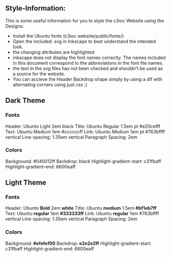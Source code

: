 ## Style-Information:

This is some useful information for you to style the c3ioc Website using the Designs:

- Install the Ubuntu fonts (c3ioc website/public/fonts/)
- Open the included .svg in Inkscape to best understand the intended look.
- the changing attributes are highlighted
- inkscape does not display the font names correctly. The names included in this document correspond to the abbreviations in the font file names.
- the text in the svg files has not been checked and shouldn't be used as a source for the website.
- You can accieve the Header Backdrop shape simply by using a dif with alternating corners using just css ;)

## Dark Theme
### Fonts
Header: Ubunto Light 2em black
Title: Ubuntu Regular 1.5em pt #e20cefff
Text: Ubuntu Medium 1em #ccccccff
Link: Ubuntu Medium 1em pt #763bffff
vertical Line-spacing: 1.35em
vertical Paragraph Spacing: 2em

### Colors
Background: #040012ff
Backdrop: black
Highlight-gradient-start: c31fbaff
Highlight-gradient-end: 6600eaff

## Light Theme
### Fonts
Header: Ubunto **Bold** 2em **white**
Title: Ubuntu **medium** 1.5em **#bf1eb7ff**
Text: Ubuntu **regular** 1em **#333333ff**
Link: Ubuntu **regular** 1em #763bffff
vertical Line-spacing: 1.35em
vertical Paragraph Spacing: 2em

### Colors
Background: **#efefef00**
Backdrop: **e2e2e2ff**
Highlight-gradient-start: c31fbaff
Highlight-gradient-end: 6600eaff
